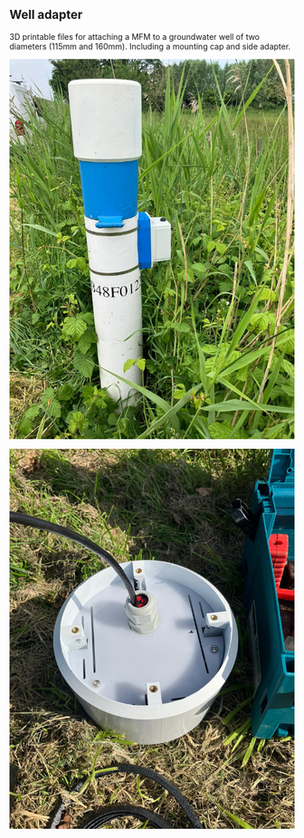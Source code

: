 ## Well adapter

3D printable files for attaching a MFM to a groundwater well of two diameters (115mm and 160mm). Including a mounting cap and side adapter.

![Sideview of a groundwater well with a MultiFlexMeter attached to it using this adapter](IMG-20240524-WA0001.jpg)

![Assembled but not attached groundwater well cap view](IMG-20241004-WA0002.jpg)
